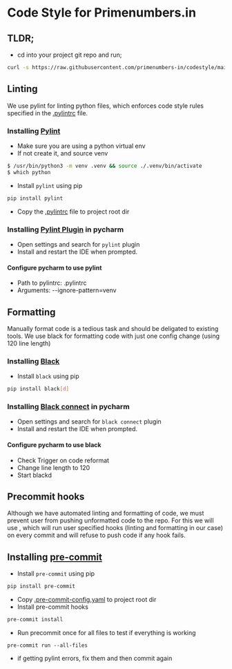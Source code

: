 # Code Style for Primenumbers.in

## TLDR;

- cd into your project git repo and run;
```sh
curl -s https://raw.githubusercontent.com/primenumbers-in/codestyle/main/install.sh | bash
```

## Linting

We use pylint for linting python files, which
enforces code style rules specified in the [.pylintrc](.pylintrc) file.

### Installing [Pylint](https://pypi.org/project/pylint/)
- Make sure you are using a python virtual env
- If not create it, and source venv
```sh
$ /usr/bin/python3 -m venv .venv && source ./.venv/bin/activate
$ which python
```
- Install `pylint` using pip
```sh
pip install pylint
```
- Copy the [.pylintrc](.pylintrc) file to project root dir

### Installing [Pylint Plugin](https://github.com/leinardi/pylint-pycharm) in pycharm

- Open settings and search for `pylint` plugin
- Install and restart the IDE when prompted.

#### Configure pycharm to use pylint

- Path to pylintrc: .pylintrc
- Arguments: --ignore-pattern=venv

## Formatting

Manually format code is a tedious task and should be deligated to existing tools.
We use black for formatting code with just one config change (using 120 line length)

### Installing [Black](https://pypi.org/project/black/)

- Install `black` using pip
```sh
pip install black[d]
```

### Installing [Black connect](https://plugins.jetbrains.com/plugin/14321-blackconnect) in pycharm

- Open settings and search for `black connect` plugin
- Install and restart the IDE when prompted.

#### Configure pycharm to use black

- Check Trigger on code reformat
- Change line length to 120
- Start blackd

## Precommit hooks

Although we have automated linting and formatting of code, we must prevent user from
pushing unformatted code to the repo.
For this we will use , which will run user specified hooks (linting and formatting in our case)
on every commit and will refuse to push code if any hook fails.

## Installing [pre-commit](https://pypi.org/project/pre-commit/)

- Install `pre-commit` using pip
```sh
pip install pre-commit
```
- Copy [.pre-commit-config.yaml](.pre-commit-config.yaml) to project root dir
- Install pre-commit hooks
```sh
pre-commit install
```
- Run precommit once for all files to test if everything is working
```
pre-commit run --all-files
```
- if getting pylint errors, fix them and then commit again
